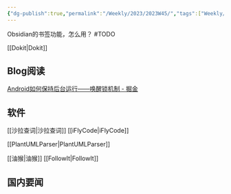 ```yaml
---
{"dg-publish":true,"permalink":"/Weekly/2023/2023W45/","tags":["Weekly/2023/W28"],"noteIcon":""}
---
```




Obsidian的书签功能，怎么用？ #TODO 

[[Dokit\|Dokit]]


## Blog阅读


[Android如何保持后台运行——唤醒锁机制 - 掘金](https://juejin.cn/post/7293778973322346508)
## 软件
[[沙拉查词\|沙拉查词]]
[[iFlyCode\|iFlyCode]]

[[PlantUMLParser\|PlantUMLParser]]

[[油猴\|油猴]]
[[FollowIt\|FollowIt]]


## 国内要闻

